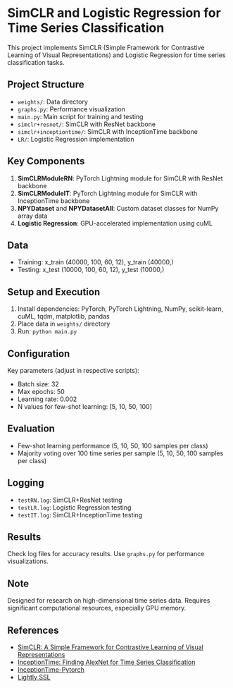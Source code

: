 # SimCLR and Logistic Regression for Time Series Classification

This project implements SimCLR (Simple Framework for Contrastive Learning of Visual Representations) and Logistic Regression for time series classification tasks.

## Project Structure

- `weights/`: Data directory
- `graphs.py`: Performance visualization
- `main.py`: Main script for training and testing
- `simclr+resnet/`: SimCLR with ResNet backbone
- `simclr+inceptiontime/`: SimCLR with InceptionTime backbone
- `LR/`: Logistic Regression implementation
 
## Key Components

1. **SimCLRModuleRN**: PyTorch Lightning module for SimCLR with ResNet backbone
2. **SimCLRModuleIT**: PyTorch Lightning module for SimCLR with InceptionTime backbone
3. **NPYDataset** and **NPYDatasetAll**: Custom dataset classes for NumPy array data
4. **Logistic Regression**: GPU-accelerated implementation using cuML

## Data

- Training: x_train (40000, 100, 60, 12), y_train (40000,)
- Testing: x_test (10000, 100, 60, 12), y_test (10000,)

## Setup and Execution

1. Install dependencies: PyTorch, PyTorch Lightning, NumPy, scikit-learn, cuML, tqdm, matplotlib, pandas
2. Place data in `weights/` directory
3. Run: `python main.py`

## Configuration

Key parameters (adjust in respective scripts):
- Batch size: 32
- Max epochs: 50
- Learning rate: 0.002
- N values for few-shot learning: [5, 10, 50, 100]

## Evaluation

- Few-shot learning performance (5, 10, 50, 100 samples per class)
- Majority voting over 100 time series per sample (5, 10, 50, 100 samples per class)

## Logging

- `testRN.log`: SimCLR+ResNet testing
- `testLR.log`: Logistic Regression testing
- `testIT.log`: SimCLR+InceptionTime testing

## Results

Check log files for accuracy results. Use `graphs.py` for performance visualizations.

## Note

Designed for research on high-dimensional time series data. Requires significant computational resources, especially GPU memory.

## References

- [SimCLR: A Simple Framework for Contrastive Learning of Visual Representations](https://arxiv.org/abs/2002.05709)
- [InceptionTime: Finding AlexNet for Time Series Classification](https://arxiv.org/abs/1909.04939)
- [InceptionTime-Pytorch](https://github.com/TheMrGhostman/InceptionTime-Pytorch/blob/master/inception.py)
- [Lightly SSL ](https://docs.lightly.ai/self-supervised-learning/index.html)